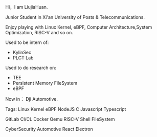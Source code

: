 Hi，I am LiujiaHuan.

Junior Student in Xi'an University of Posts & Telecommunications.

Enjoy playing with Linux Kernel, eBPF, Computer Architecture,System Optimization, RISC-V and so on.


Used to be intern of:
- KylinSec
- PLCT Lab


Used to do research on:
- TEE
- Persistent Memory FileSystem
- eBPF


Now in：
Dji Automotive.


Tags:
Linux Kernel eBPF NodeJS C Javascript Typescript 

GitLab CI/CL Docker Qemu RISC-V Shell FileSystem

CyberSecurity Automotive React Electron
